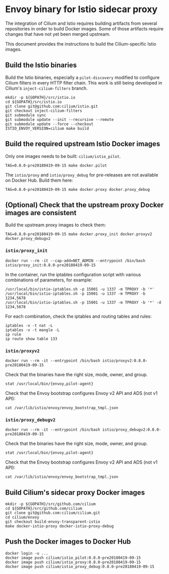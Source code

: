 # Envoy binary for Istio sidecar proxy

The integration of Cilium and Istio requires building artifacts from
several repositories in order to build Docker images.  Some of those
artifacts require changes that have not yet been merged upstream.

This document provides the instructions to build the Cilium-specific
Istio images.

## Build the Istio binaries

Build the Istio binaries, especially a `pilot-discovery` modified to
configure Cilium filters in every HTTP filter chain.  This work is
still being developed in Cilium's `inject-cilium-filters` branch.

    mkdir -p ${GOPATH}/src/istio.io
    cd ${GOPATH}/src/istio.io
    git clone git@github.com:cilium/istio.git
    git checkout inject-cilium-filters
    git submodule sync
    git submodule update --init --recursive --remote
    git submodule update --force --checkout
    ISTIO_ENVOY_VERSION=cilium make build

## Build the required upstream Istio Docker images

Only one images needs to be built: `cilium/istio_pilot`.

    TAG=0.8.0-pre20180419-09-15 make docker.pilot

The `istio/proxy` and `istio/proxy_debug` for pre-releases are not available on
Docker Hub. Build them here:

    TAG=0.8.0-pre20180419-09-15 make docker.proxy docker.proxy_debug

## (Optional) Check that the upstream proxy Docker images are consistent

Build the upstream proxy images to check them:

    TAG=0.8.0-pre20180419-09-15 make docker.proxy_init docker.proxyv2 docker.proxy_debugv2

### `istio/proxy_init`

    docker run --rm -it --cap-add=NET_ADMIN --entrypoint /bin/bash istio/proxy_init:0.8.0-pre20180419-09-15

In the container, run the iptables configuration script with various
combinations of parameters, for example:

    /usr/local/bin/istio-iptables.sh -p 15001 -u 1337 -m TPROXY -b '*'
    /usr/local/bin/istio-iptables.sh -p 15001 -u 1337 -m TPROXY -b 1234,5678
    /usr/local/bin/istio-iptables.sh -p 15001 -u 1337 -m TPROXY -b '*' -d 1234,5678

For each combination, check the iptables and routing tables and rules:

    iptables -v -t nat -L
    iptables -v -t mangle -L
    ip rule
    ip route show table 133

### `istio/proxyv2`

    docker run --rm -it --entrypoint /bin/bash istio/proxyv2:0.8.0-pre20180419-09-15

Check that the binaries have the right size, mode, owner, and group.

    stat /usr/local/bin/{envoy,pilot-agent}

Check that the Envoy bootstrap configures Envoy v2 API and ADS (not v1 API):

    cat /var/lib/istio/envoy/envoy_bootstrap_tmpl.json

### `istio/proxy_debugv2`

    docker run --rm -it --entrypoint /bin/bash istio/proxy_debugv2:0.8.0-pre20180419-09-15

Check that the binaries have the right size, mode, owner, and group.

    stat /usr/local/bin/{envoy,pilot-agent}

Check that the Envoy bootstrap configures Envoy v2 API and ADS (not v1 API):

    cat /var/lib/istio/envoy/envoy_bootstrap_tmpl.json

## Build Cilium's sidecar proxy Docker images

    mkdir -p ${GOPATH}/src/github.com/cilium
    cd ${GOPATH}/src/github.com/cilium
    git clone git@github.com:cilium/cilium.git
    cd cilium/envoy
    git checkout build-envoy-transparent-istio
    make docker-istio-proxy docker-istio-proxy-debug

## Push the Docker images to Docker Hub

    docker login -u ...
    docker image push cilium/istio_pilot:0.8.0-pre20180419-09-15
    docker image push cilium/istio_proxy:0.8.0-pre20180419-09-15
    docker image push cilium/istio_proxy_debug:0.8.0-pre20180419-09-15
